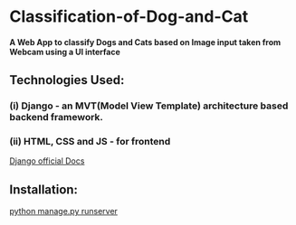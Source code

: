 # Classification-of-Dog-and-Cat

#### A Web App to classify Dogs and Cats based on Image input taken from Webcam using a UI interface

## Technologies Used:

### (i) Django - an MVT(Model View Template) architecture based backend framework.
### (ii) HTML, CSS and JS - for frontend

[Django official Docs](https://www.djangoproject.com/)

## Installation:

[python manage.py runserver](https://docs.djangoproject.com/en/3.2/ref/django-admin/)
